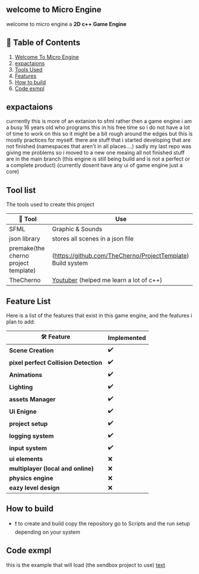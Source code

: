 ## welcome to Micro Engine

welcome to micro engine a **2D c++ Game Engine** 

## 📑 Table of Contents
1. [Welcome To Micro Engine](#welcome-to-Micro-Engine)
2. [expactaions](#expactaions)
3. [Tools Used](#Tool-list)
4. [Features](#Feature-List)
5. [How to build](#How-to-build)
6. [Code exmpl](#Code-exmpl)

## expactaions
currrently this is more of an extanion to sfml rather then a game engine
i am a busy 16 years old who programs this in his free time so i do not have a lot of time to work on this so it might be a bit rough around the edges but this is mostly practices for myself.
there are stuff that i started developing that are not finished (namespaces that aren't in all places....)
sadly my last repo was giving me problems so i moved to a new one meaing all not finished stuff are in the main branch
(this engine is still being build and is not a perfect or a complete product)
(currently dosent have any ui of game engine just a core)

## Tool list
The tools used to create this project 

| 🔧 Tool|Use|
|-----|-------------|
|SFML|Graphic & Sounds|
|json library| stores all scenes in a json file |
|premake(the cherno project template)| (https://github.com/TheCherno/ProjectTemplate) Build system|
|TheCherno| [Youtuber](https://www.youtube.com/@TheCherno) (helped me learn a lot of c++) |

## Feature List
Here is a list of the features that exist in this game engine, and the features i plan to add: 

| 🛠️ Feature | Implemented |
|---------|-------------|
| **Scene Creation** | ✔️ |
| **pixel perfect Collision Detection** | ✔️ |
| **Animations** | ✔️ |
| **Lighting** | ✔️ |
| **assets Manager** | ✔️ |
| **Ui Enigne** | ✔️  |
| **project setup** | ✔️ |
| **logging system** | ✔️ |
| **input system** | ✔️ |
| **ui elements** | ❌ |
| **multiplayer (local and online)** | ❌ |
| **physics engine** | ❌ |
| **eazy level design** | ❌ |


## How to build
- ❗ to create and build copy the repository go to Scripts and the run setup depending on your system

## Code exmpl
this is the example that will load (the sendbox project to use)
[text](SendBox/src/SendBoxApp.cpp)

